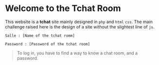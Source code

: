 # Welcome to the **Tchat Room**
This website is a **tchat** site mainly designed in `php` and `html` `css`. The main challenge raised here is the design of a site without the slightest line of `js`.

```
Salle : [Name of the tchat romm]

Password : [Password of the tchat room]
```

>To log in, you have to find a way to know a chat room, and a password.